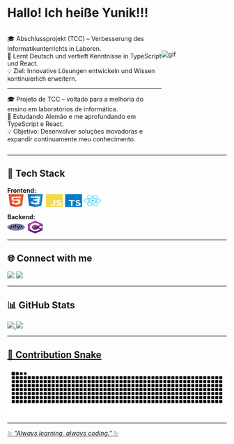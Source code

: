 # Hallo! Ich heiße Yunik!!!

<div style="display: flex; align-items: center; justify-content: space-between;">

<div>

🎓 Abschlussprojekt (TCC) – Verbesserung des Informatikunterrichts in Laboren.  
📘 Lernt Deutsch und vertieft Kenntnisse in TypeScript und React.  
💡 Ziel: Innovative Lösungen entwickeln und Wissen kontinuierlich erweitern.  

---

🎓 Projeto de TCC – voltado para a melhoria do ensino em laboratórios de informática.  
📘 Estudando Alemão e me aprofundando em TypeScript e React.  
💡 Objetivo: Desenvolver soluções inovadoras e expandir continuamente meu conhecimento.  

</div>

<img src="https://media.discordapp.net/attachments/1161011417789497505/1421998812628783167/giphy.gif?ex=68db1318&is=68d9c198&hm=f361913ba8790d003a8267e62f72dfc3c5260bafd6be6bce7410ac4e8693b451&=" alt="gif" height="175" width="150">

</div>

---

## 🚀 Tech Stack

**Frontend:**  
<img align="center" alt="HTML" height="30" width="40" src="https://raw.githubusercontent.com/devicons/devicon/master/icons/html5/html5-original.svg">
<img align="center" alt="CSS" height="30" width="40" src="https://raw.githubusercontent.com/devicons/devicon/master/icons/css3/css3-original.svg">
<img align="center" alt="JavaScript" height="30" width="40" src="https://raw.githubusercontent.com/devicons/devicon/master/icons/javascript/javascript-plain.svg">
<img align="center" alt="TypeScript" height="30" width="40" src="https://raw.githubusercontent.com/devicons/devicon/master/icons/typescript/typescript-plain.svg">
<img align="center" alt="React" height="30" width="40" src="https://raw.githubusercontent.com/devicons/devicon/master/icons/react/react-original.svg">

**Backend:**  
<img align="center" alt="PHP" height="30" width="40" src="https://raw.githubusercontent.com/devicons/devicon/master/icons/php/php-original.svg">
<img align="center" alt="CSharp" height="30" width="40" src="https://raw.githubusercontent.com/devicons/devicon/master/icons/csharp/csharp-original.svg">

---

## 🌐 Connect with me

<div> 
  <a href="https://instagram.com/d_lima16" target="_blank"><img src="https://img.shields.io/badge/-Instagram-%23E4405F?style=for-the-badge&logo=instagram&logoColor=white" target="_blank"></a> 
  <a href="mailto:diogolima5328@gmail.com"><img src="https://img.shields.io/badge/-Gmail-%23333?style=for-the-badge&logo=gmail&logoColor=white" target="_blank"></a>
</div>

---

## 📊 GitHub Stats

<div>
  <a href="https://github.com/Yunik-D">
  <img height="180em" src="https://github-readme-stats.vercel.app/api?username=Yunik-D&show_icons=true&theme=dark&include_all_commits=true&count_private=true"/>
  <img height="180em" src="https://github-readme-stats.vercel.app/api/top-langs/?username=Yunik-D&layout=compact&langs_count=16&theme=dark"/>
</div>

---

## 🐍 Contribution Snake

<picture>
  <source media="(prefers-color-scheme: dark)" srcset="https://raw.githubusercontent.com/Yunik-D/Yunik-D/output/github-contribution-grid-snake-dark.svg">
  <source media="(prefers-color-scheme: light)" srcset="https://raw.githubusercontent.com/Yunik-D/Yunik-D/output/github-contribution-grid-snake.svg">
  <img alt="github contribution grid snake animation" src="https://raw.githubusercontent.com/Yunik-D/Yunik-D/output/github-contribution-grid-snake.svg">
</picture>

---

✨ *"Always learning, always coding."* ✨
